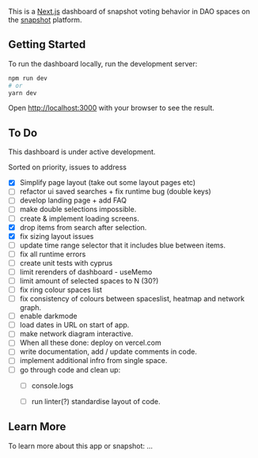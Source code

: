 This is a [Next.js](https://nextjs.org/) dashboard of snapshot voting behavior in DAO spaces on the [snapshot](https://snapshot.org/) platform. 

## Getting Started
To run the dashboard locally, run the development server:

```bash
npm run dev
# or
yarn dev
```

Open [http://localhost:3000](http://localhost:3000) with your browser to see the result.

## To Do 

This dashboard is under active development. 

Sorted on priority, issues to address 
- [x] Simplify page layout (take out some layout pages etc) 
- [ ] refactor ui saved searches + fix runtime bug (double keys)
- [ ] develop landing page + add FAQ
- [ ] make double selections impossible. 
- [ ] create & implement loading screens. 
- [x] drop items from search after selection. 
- [x] fix sizing layout issues 
- [ ] update time range selector that it includes blue between items. 
- [ ] fix all runtime errors
- [ ] create unit tests with cyprus 
- [ ] limit rerenders of dashboard - useMemo
- [ ] limit amount of selected spaces to N (30?) 
- [ ] fix ring colour spaces list
- [ ] fix consistency of colours between spaceslist, heatmap and network graph. 
- [ ] enable darkmode
- [ ] load dates in URL on start of app. 
- [ ] make network diagram interactive.
- [ ] When all these done: deploy on vercel.com
- [ ] write documentation, add / update comments in code.
- [ ] implement additional infro from single space. 
- [ ] go through code and clean up:
  - [ ] console.logs
  - [ ] run linter(?) standardise layout of code. 



## Learn More

To learn more about this app or snapshot: 
...
